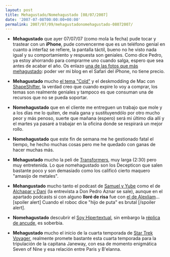 ```yaml
---
layout: post
title: Mehagustado/Nomehagustado [08/07/2007]
date: '2007-07-08T00:00:00+00:00'
permalink: 2007/07/09/mehagustadonomehagustado-08072007/
---
```

- <strong>Mehagustado</strong> que ayer 07/07/07 (como mola la fecha) pude tocar y trastear con un <strong>iPhone</strong>, pude convencerme que es un teléfono genial en cuanto a interfaz se refiere, la pantalla táctil, bueno no he visto nada igual y su comportamiento y respuesta son geniales. Como dice Pedro, ya estoy ahorrando para comprarme uno cuando salga, espero que sea antes de acabar el año. Os enlazo <a href="http://www.flickr.com/photos/lady-madonna/753024928/in/set-72157600712111648/">una de las fotos que más mehagustado</a>: poder ver mi blog en el Safari del iPhone, no tiene precio.

- <strong>Mehagustado</strong> mucho <a href="http://interfacelift.com/themes-mac/details.php?id=168">el tema "Cold"</a> y el deskmodding de Mac con <a href="http://unsanity.com/haxies/shapeshifter">ShapeShifter</a>, la verdad creo que cuando expire lo voy a comprar, los temas son realmente geniales y tampoco es que consuman una de recursos que no se pueda soportar.

- <strong>Nomehagustado</strong> que en el cliente me entreguen un trabajo que mole y a los días me lo quiten, de mala gana y sustituyendólo por otro mucho peor y más penoso, suerte que mañana (espero) será mi último día allí y el martes ya pasaré a trabajar en la oficina donde se respirará un mejor rollo.

- <strong>Nomehagustado</strong> que este fin de semana me he gestionado fatal el tiempo, he hecho muchas cosas pero me he quedado con ganas de hacer muchas más.

- <strong>Mehagustado</strong> mucho la peli de <a href="http://www.imdb.com/title/tt0418279/">Transformers</a>, muy larga (2:30) pero muy entretenida. Lo que nomehagustado son los Decepticon que salen bastante poco y son demasiado como los calificó cierto maquero "amasijo de metales".

- <strong>Mehangustado</strong> mucho tanto el podcast de <a href="http://anisaki.es/">Samuel y Yube</a> como el de <a href="http://www.alchapar.com/?p=318">Alchapar y Dani</a> (la entrevista a Don Pedro Aznar se sale), aunque en el apartado podcasts si con alguno <strong>lloré de risa</strong> fue con <a href="http://alexliam.net/2007/07/05/tercer-podcast/">el de Alexliam</a>... [spoiler alert] Cuando el roboc dice "hijo de puta" es brutal [/spoiler alert].

- <strong>Nomehagustado</strong> descubrir el <a href="http://resistancefutile.com/2007/07/02/yo-no-soy-hipertextual/">Soy Hipertextual</a>, sin embargo la <a href="http://www.ancude.net/soy/?reload">réplica de ancude</a>, es soberbia.

- <strong>Mehagustado</strong> mucho el inicio de la cuarta temporada de <a href="http://www.imdb.com/title/tt0112178/">Star Trek Voyager</a>, realmente promete bastante esta cuarta temporada para la tripulación de la capitana Janeway, con esa de momento enigmática Seven of Nine y esa relación entre Paris y B'elanna. 
